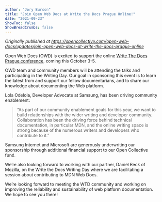 ```yaml
---
author: "Jory Burson"
title: "Join Open Web Docs at Write the Docs Prague Online!"
date: "2021-09-23"
ShowToc: false
ShowBreadCrumbs: false
---
```


_Originally published at https://opencollective.com/open-web-docs/updates/join-open-web-docs-at-write-the-docs-prague-online_


Open Web Docs (OWD) is excited to support the online [Write The Docs Prague conference](https://opencollective.com/redirect?url=https%3A%2F%2Fwww.writethedocs.org%2Fconf%2Fprague%2F2021%2F), coming this October 3-5. 

OWD team and community members will be attending the talks and participating in the Writing Day. Our goal in sponsoring this event is to learn the latest from and support our fellow documentarians, and to share our knowledge about documenting the Web platform.

Lola Odelola, Developer Advocate at Samsung, has been driving community enablement:

> “As part of our community enablement goals for this year, we want to build relationships with the wider writing and developer community. Collaboration has been the driving force behind technical documentation, in particular MDN, and the online writing space is strong because of the numerous writers and developers who contribute to it.” 

Samsung Internet and Microsoft are generously underwriting our sponsorship through additional financial support to our Open Collective fund.

We’re also looking forward to working with our partner, Daniel Beck of Mozilla, on the Write the Docs Writing Day where we are facilitating a session about contributing to MDN Web Docs.

We’re looking forward to meeting the WTD community and working on improving the reliability and sustainability of web platform documentation. We hope to see you there!